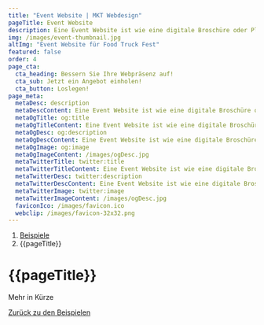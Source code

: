 ```yaml
---
title: "Event Website | MKT Webdesign"
pageTitle: Event Website
description: Eine Event Website ist wie eine digitale Broschüre oder Plakat. Beschmückt mit schönen Darstellungen und reißerische Informationen.
img: /images/event-thumbnail.jpg
altImg: "Event Website für Food Truck Fest"
featured: false
order: 4
page_cta:
  cta_heading: Bessern Sie Ihre Webpräsenz auf!
  cta_sub: Jetzt ein Angebot einholen!
  cta_button: Loslegen!
page_meta:
  metaDesc: description
  metaDescContent: Eine Event Website ist wie eine digitale Broschüre oder Plakat. Beschmückt mit schönen Darstellungen und reißerische Informationen.
  metaOgTitle: og:title
  metaOgTitleContent: Eine Event Website ist wie eine digitale Broschüre oder Plakat. Beschmückt mit schönen Darstellungen und reißerische Informationen.
  metaOgDesc: og:description
  metaOgDescContent: Eine Event Website ist wie eine digitale Broschüre oder Plakat. Beschmückt mit schönen Darstellungen und reißerische Informationen.
  metaOgImage: og:image
  metaOgImageContent: /images/ogDesc.jpg
  metaTwitterTitle: twitter:title
  metaTwitterTitleContent: Eine Event Website ist wie eine digitale Broschüre oder Plakat. Beschmückt mit schönen Darstellungen und reißerische Informationen.
  metaTwitterDesc: twitter:description
  metaTwitterDescContent: Eine Event Website ist wie eine digitale Broschüre oder Plakat. Beschmückt mit schönen Darstellungen und reißerische Informationen.
  metaTwitterImage: twitter:image
  metaTwitterImageContent: /images/ogDesc.jpg
  faviconIco: /images/favicon.ico
  webclip: /images/favicon-32x32.png
---
```


<nav aria-label="breadcrumb">
  <ol class="breadcrumb">
    <li class="breadcrumb-item"><a href="/beispiele">Beispiele</a></li>
    <li class="breadcrumb-item active" aria-current="page">{{pageTitle}}</li>
  </ol>
</nav>

<h1 class="heading-1 | text-primary">{{pageTitle}}</h1>



Mehr in Kürze

<p class="mt-5">
<a href="/beispiele" class="text-dark | btn-second">Zurück zu den Beispielen</a>
</p>